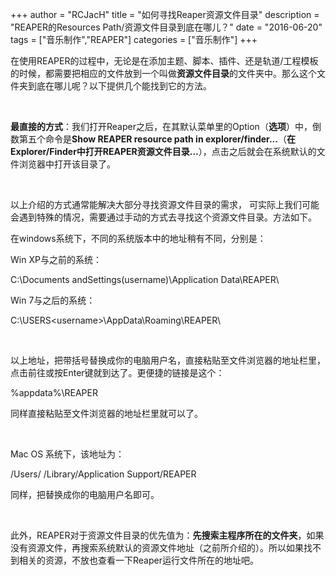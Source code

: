 +++
author = "RCJacH"
title =  "如何寻找Reaper资源文件目录"
description = "REAPER的Resources Path/资源文件目录到底在哪儿？"
date = "2016-06-20"
tags = ["音乐制作","REAPER"]
categories = ["音乐制作"]
+++

在使用REAPER的过程中，无论是在添加主题、脚本、插件、还是轨道/工程模板的时候，都需要把相应的文件放到一个叫做**资源文件目录**的文件夹中。那么这个文件夹到底在哪儿呢？以下提供几个能找到它的方法。

<br>

**最直接的方式**：我们打开Reaper之后，在其默认菜单里的Option（**选项**）中，倒数第五个命令是**Show REAPER resource path in explorer/finder...**（**在Explorer/Finder中打开REAPER资源文件目录…**），点击之后就会在系统默认的文件浏览器中打开该目录了。

<br>

以上介绍的方式通常能解决大部分寻找资源文件目录的需求， 可实际上我们可能会遇到特殊的情况，需要通过手动的方式去寻找这个资源文件目录。方法如下。

在windows系统下，不同的系统版本中的地址稍有不同，分别是：

Win XP与之前的系统：

C:\Documents andSettings\(username)\Application Data\REAPER\

Win 7与之后的系统：

C:\USERS\<username>\AppData\Roaming\REAPER\

<br>

以上地址，把<username>带括号替换成你的电脑用户名，直接粘贴至文件浏览器的地址栏里，点击前往或按Enter键就到达了。更便捷的链接是这个：

%appdata%\REAPER

同样直接粘贴至文件浏览器的地址栏里就可以了。

<br>

Mac OS 系统下，该地址为：

/Users/<username> /Library/Application Support/REAPER

同样，把<username>替换成你的电脑用户名即可。

<br>

此外，REAPER对于资源文件目录的优先值为：**先搜索主程序所在的文件夹**，如果没有资源文件，再搜索系统默认的资源文件地址（之前所介绍的）。所以如果找不到相关的资源，不放也查看一下Reaper运行文件所在的地址吧。